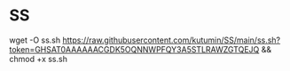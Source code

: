 # SS

wget -O ss.sh https://raw.githubusercontent.com/kutumin/SS/main/ss.sh?token=GHSAT0AAAAAACGDK5OQNNWPFQY3A5STLRAWZGTQEJQ
&& chmod +x ss.sh

